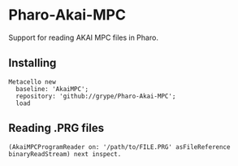 # Pharo-Akai-MPC
Support for reading AKAI MPC files in Pharo.

## Installing

```smalltalk
Metacello new
  baseline: 'AkaiMPC';
  repository: 'github://grype/Pharo-Akai-MPC';
  load
```

## Reading .PRG files

```smalltalk
(AkaiMPCProgramReader on: '/path/to/FILE.PRG' asFileReference binaryReadStream) next inspect.
```
